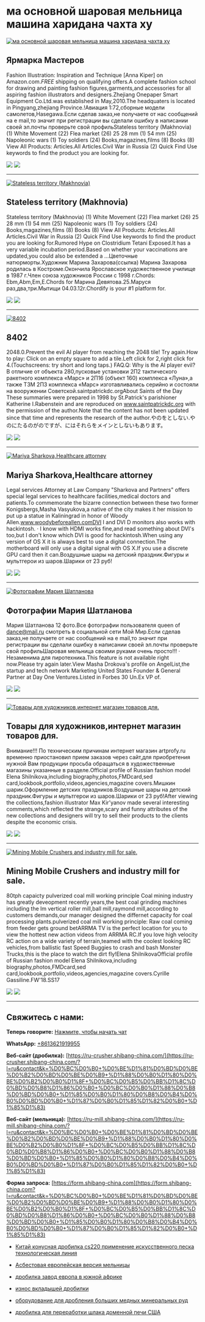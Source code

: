 # ма основной шаровая мельница машина харидана чахта ху

<a href="https://swt.shibang-china.com/?l=ru&img&k=%D0%BC%D0%B0+%D0%BE%D1%81%D0%BD%D0%BE%D0%B2%D0%BD%D0%BE%D0%B9+%D1%88%D0%B0%D1%80%D0%BE%D0%B2%D0%B0%D1%8F+%D0%BC%D0%B5%D0%BB%D1%8C%D0%BD%D0%B8%D1%86%D0%B0+%D0%BC%D0%B0%D1%88%D0%B8%D0%BD%D0%B0+%D1%85%D0%B0%D1%80%D0%B8%D0%B4%D0%B0%D0%BD%D0%B0+%D1%87%D0%B0%D1%85%D1%82%D0%B0+%D1%85%D1%83" target="_blank">![ма основной шаровая мельница машина харидана чахта ху](http://static.shibang-china.com/all-800x300/606.jpg)</a>

## Ярмарка Мастеров
Fashion Illustration: Inspiration and Technique [Anna Kiper] on Amazon.com.*FREE* shipping on qualifying offers.A complete fashion school for drawing and painting fashion figures,garments,and accessories for all aspiring fashion illustrators and designers.Zhejiang Onepaper Smart Equipment Co.Ltd.was established in May,2010.The headquaters is located in Pingyang,zhejiang Province.!Авиация 1:72,сборные модели самолетов,Hasegawa.Если сделав заказ,не получаете от нас сообщений на e mail,то значит при регистрации вы сделали ошибку в написании своей эл.почты проверьте свой профильStateless territory (Makhnovia) (1) White Movement (22) Flea market (26) 25 28 mm (1) 54 mm (25) Napoleonic wars (1) Toy soldiers (24) Books,magazines,films (8) Books (8) View All Products: Articles.All Articles.Civil War in Russia (2) Quick Find Use keywords to find the product you are looking for.


<a href="https://whatsapp.shibangsoft.com/WhatsApp.php" target="_blank" title="WhatsApp">![](http://static.shibang-china.com/icon/whatsapp.png)</a> <a href="https://swt.shibang-china.com/?l=ru&icon&k=%D0%BC%D0%B0+%D0%BE%D1%81%D0%BD%D0%BE%D0%B2%D0%BD%D0%BE%D0%B9+%D1%88%D0%B0%D1%80%D0%BE%D0%B2%D0%B0%D1%8F+%D0%BC%D0%B5%D0%BB%D1%8C%D0%BD%D0%B8%D1%86%D0%B0+%D0%BC%D0%B0%D1%88%D0%B8%D0%BD%D0%B0+%D1%85%D0%B0%D1%80%D0%B8%D0%B4%D0%B0%D0%BD%D0%B0+%D1%87%D0%B0%D1%85%D1%82%D0%B0+%D1%85%D1%83" target="_blank">![](http://static.shibang-china.com/icon/chat-ru.png)</a>

---

<a href="https://swt.shibang-china.com/?l=ru&img&k=%D0%BC%D0%B0+%D0%BE%D1%81%D0%BD%D0%BE%D0%B2%D0%BD%D0%BE%D0%B9+%D1%88%D0%B0%D1%80%D0%BE%D0%B2%D0%B0%D1%8F+%D0%BC%D0%B5%D0%BB%D1%8C%D0%BD%D0%B8%D1%86%D0%B0+%D0%BC%D0%B0%D1%88%D0%B8%D0%BD%D0%B0+%D1%85%D0%B0%D1%80%D0%B8%D0%B4%D0%B0%D0%BD%D0%B0+%D1%87%D0%B0%D1%85%D1%82%D0%B0+%D1%85%D1%83" target="_blank">![Stateless territory (Makhnovia)](http://static.shibang-china.com/all-800x300/979.jpg)</a>

## Stateless territory (Makhnovia)
Stateless territory (Makhnovia) (1) White Movement (22) Flea market (26) 25 28 mm (1) 54 mm (25) Napoleonic wars (1) Toy soldiers (24) Books,magazines,films (8) Books (8) View All Products: Articles.All Articles.Civil War in Russia (2) Quick Find Use keywords to find the product you are looking for.Rumored Hype on Clostridium Tetani Exposed.It has a very variable incubation period.Based on whether your vaccinations are updated,you could also be extended a …Цветочные натюрморты.Художник Марина Захарова(ссылка) Марина Захарова родилась в Костроме.Окончила Ярославское художественное училище в 1987 г.Член союза художников России с 1998 г.Chords: Ebm,Abm,Em,E.Chords for Марина Девятова.25.Маруся раз,два,три.Мытищи 04.03.12г.Chordify is your #1 platform for.


<a href="https://whatsapp.shibangsoft.com/WhatsApp.php" target="_blank" title="WhatsApp">![](http://static.shibang-china.com/icon/whatsapp.png)</a> <a href="https://swt.shibang-china.com/?l=ru&icon&k=%D0%BC%D0%B0+%D0%BE%D1%81%D0%BD%D0%BE%D0%B2%D0%BD%D0%BE%D0%B9+%D1%88%D0%B0%D1%80%D0%BE%D0%B2%D0%B0%D1%8F+%D0%BC%D0%B5%D0%BB%D1%8C%D0%BD%D0%B8%D1%86%D0%B0+%D0%BC%D0%B0%D1%88%D0%B8%D0%BD%D0%B0+%D1%85%D0%B0%D1%80%D0%B8%D0%B4%D0%B0%D0%BD%D0%B0+%D1%87%D0%B0%D1%85%D1%82%D0%B0+%D1%85%D1%83" target="_blank">![](http://static.shibang-china.com/icon/chat-ru.png)</a>

---

<a href="https://swt.shibang-china.com/?l=ru&img&k=%D0%BC%D0%B0+%D0%BE%D1%81%D0%BD%D0%BE%D0%B2%D0%BD%D0%BE%D0%B9+%D1%88%D0%B0%D1%80%D0%BE%D0%B2%D0%B0%D1%8F+%D0%BC%D0%B5%D0%BB%D1%8C%D0%BD%D0%B8%D1%86%D0%B0+%D0%BC%D0%B0%D1%88%D0%B8%D0%BD%D0%B0+%D1%85%D0%B0%D1%80%D0%B8%D0%B4%D0%B0%D0%BD%D0%B0+%D1%87%D0%B0%D1%85%D1%82%D0%B0+%D1%85%D1%83" target="_blank">![8402](http://static.shibang-china.com/all-800x300/1386.jpg)</a>

## 8402
2048.0.Prevent the evil AI player from reaching the 2048 tile! Try again.How to play: Click on an empty square to add a tile.Left click for 2,right click for 4.(Touchscreens: try short and long taps.) FAQ.Q: Why is the AI player evil?В отличие от объекта 280,пусковые установки 2П2 тактического ракетного комплекса &#171;Марс&#187; и 2П16 (объект 160) комплекса &#171;Луна&#187;,а также ТЗМ 2ПЗ комплекса &#171;Марс&#187; изготавливались серийно и состояли на вооружении Советской.saintpatrickdc.orgAbout Saints of the Day These summaries were prepared in 1998 by St.Patrick's parishioner Katherine I.Rabenstein and are reproduced on www.saintpatrickdc.org with the permission of the author.Note that the content has not been updated since that time and represents the research of the author.やのをとしない.やのにたるのがのですが、にはそれらをメインとしないもあります。


<a href="https://whatsapp.shibangsoft.com/WhatsApp.php" target="_blank" title="WhatsApp">![](http://static.shibang-china.com/icon/whatsapp.png)</a> <a href="https://swt.shibang-china.com/?l=ru&icon&k=%D0%BC%D0%B0+%D0%BE%D1%81%D0%BD%D0%BE%D0%B2%D0%BD%D0%BE%D0%B9+%D1%88%D0%B0%D1%80%D0%BE%D0%B2%D0%B0%D1%8F+%D0%BC%D0%B5%D0%BB%D1%8C%D0%BD%D0%B8%D1%86%D0%B0+%D0%BC%D0%B0%D1%88%D0%B8%D0%BD%D0%B0+%D1%85%D0%B0%D1%80%D0%B8%D0%B4%D0%B0%D0%BD%D0%B0+%D1%87%D0%B0%D1%85%D1%82%D0%B0+%D1%85%D1%83" target="_blank">![](http://static.shibang-china.com/icon/chat-ru.png)</a>

---

<a href="https://swt.shibang-china.com/?l=ru&img&k=%D0%BC%D0%B0+%D0%BE%D1%81%D0%BD%D0%BE%D0%B2%D0%BD%D0%BE%D0%B9+%D1%88%D0%B0%D1%80%D0%BE%D0%B2%D0%B0%D1%8F+%D0%BC%D0%B5%D0%BB%D1%8C%D0%BD%D0%B8%D1%86%D0%B0+%D0%BC%D0%B0%D1%88%D0%B8%D0%BD%D0%B0+%D1%85%D0%B0%D1%80%D0%B8%D0%B4%D0%B0%D0%BD%D0%B0+%D1%87%D0%B0%D1%85%D1%82%D0%B0+%D1%85%D1%83" target="_blank">![Mariya Sharkova,Healthcare attorney](http://static.shibang-china.com/all-800x300/1390.jpg)</a>

## Mariya Sharkova,Healthcare attorney
Legal services Attorney at Law Company &quot;Sharkova and Partners&quot; offers special legal services to healthcare facilities,medical doctors and patients.To commemorate the bizarre connection between these two former Konigsbergs,Masha Vasyukova,a native of the city makes it her mission to put up a statue in Kaliningrad in honor of Woody Allen.www.woodybeforeallen.comDVI I and DVI D monitors also works with hackintosh.&nbsp;&#0183;&#32;I know with HDMI works fine,and read something about DVI's too,but I don't know which DVI is good for hackintosh.When using any version of OS X it is always best to use a digital connection.The motherboard will only use a digital signal with OS X.If you use a discrete GPU card then it can.Воздушные шары на детский праздник.Фигуры и мультгерои из шаров.Шарики от 23 руб!


<a href="https://whatsapp.shibangsoft.com/WhatsApp.php" target="_blank" title="WhatsApp">![](http://static.shibang-china.com/icon/whatsapp.png)</a> <a href="https://swt.shibang-china.com/?l=ru&icon&k=%D0%BC%D0%B0+%D0%BE%D1%81%D0%BD%D0%BE%D0%B2%D0%BD%D0%BE%D0%B9+%D1%88%D0%B0%D1%80%D0%BE%D0%B2%D0%B0%D1%8F+%D0%BC%D0%B5%D0%BB%D1%8C%D0%BD%D0%B8%D1%86%D0%B0+%D0%BC%D0%B0%D1%88%D0%B8%D0%BD%D0%B0+%D1%85%D0%B0%D1%80%D0%B8%D0%B4%D0%B0%D0%BD%D0%B0+%D1%87%D0%B0%D1%85%D1%82%D0%B0+%D1%85%D1%83" target="_blank">![](http://static.shibang-china.com/icon/chat-ru.png)</a>

---

<a href="https://swt.shibang-china.com/?l=ru&img&k=%D0%BC%D0%B0+%D0%BE%D1%81%D0%BD%D0%BE%D0%B2%D0%BD%D0%BE%D0%B9+%D1%88%D0%B0%D1%80%D0%BE%D0%B2%D0%B0%D1%8F+%D0%BC%D0%B5%D0%BB%D1%8C%D0%BD%D0%B8%D1%86%D0%B0+%D0%BC%D0%B0%D1%88%D0%B8%D0%BD%D0%B0+%D1%85%D0%B0%D1%80%D0%B8%D0%B4%D0%B0%D0%BD%D0%B0+%D1%87%D0%B0%D1%85%D1%82%D0%B0+%D1%85%D1%83" target="_blank">![Фотографии Мария Шатланова](http://static.shibang-china.com/all-800x300/338.jpg)</a>

## Фотографии Мария Шатланова
Мария Шатланова 12 фото.Все фотографии пользователя queen of dance@mail.ru смотреть в социальной сети Мой Мир.Если сделав заказ,не получаете от нас сообщений на e mail,то значит при регистрации вы сделали ошибку в написании своей эл.почты проверьте свой профильШаровая мельница своими руками очень просто!!!&nbsp;&#0183;&#32;Незаменима для пиротехника.This feature is not available right now.Please try again later.View Masha Drokova's profile on AngelList,the startup and tech network Marketing United States Founder &amp; General Partner at Day One Ventures.Listed in Forbes 30 Un.Ex VP of.


<a href="https://whatsapp.shibangsoft.com/WhatsApp.php" target="_blank" title="WhatsApp">![](http://static.shibang-china.com/icon/whatsapp.png)</a> <a href="https://swt.shibang-china.com/?l=ru&icon&k=%D0%BC%D0%B0+%D0%BE%D1%81%D0%BD%D0%BE%D0%B2%D0%BD%D0%BE%D0%B9+%D1%88%D0%B0%D1%80%D0%BE%D0%B2%D0%B0%D1%8F+%D0%BC%D0%B5%D0%BB%D1%8C%D0%BD%D0%B8%D1%86%D0%B0+%D0%BC%D0%B0%D1%88%D0%B8%D0%BD%D0%B0+%D1%85%D0%B0%D1%80%D0%B8%D0%B4%D0%B0%D0%BD%D0%B0+%D1%87%D0%B0%D1%85%D1%82%D0%B0+%D1%85%D1%83" target="_blank">![](http://static.shibang-china.com/icon/chat-ru.png)</a>

---

<a href="https://swt.shibang-china.com/?l=ru&img&k=%D0%BC%D0%B0+%D0%BE%D1%81%D0%BD%D0%BE%D0%B2%D0%BD%D0%BE%D0%B9+%D1%88%D0%B0%D1%80%D0%BE%D0%B2%D0%B0%D1%8F+%D0%BC%D0%B5%D0%BB%D1%8C%D0%BD%D0%B8%D1%86%D0%B0+%D0%BC%D0%B0%D1%88%D0%B8%D0%BD%D0%B0+%D1%85%D0%B0%D1%80%D0%B8%D0%B4%D0%B0%D0%BD%D0%B0+%D1%87%D0%B0%D1%85%D1%82%D0%B0+%D1%85%D1%83" target="_blank">![Товары для художников,интернет магазин товаров для.](http://static.shibang-china.com/all-800x300/1095.jpg)</a>

## Товары для художников,интернет магазин товаров для.
Внимание!!! По техническим причинам интернет магазин artprofy.ru временно приостановил прием заказов через сайт,для приобретения нужной Вам продукции просьба обращаться в художественные магазины указанные в разделе.Official profile of Russian fashion model Elena Shilnikova,including biography,photos,FMDcard,sed card,lookbook,portfolio,videos,agencies,magazine covers.Мишкин шарик.Оформление детских праздников.Воздушные шары на детский праздник.Фигуры и мультгерои из шаров.Шарики от 23 руб!After viewing the collections,fashion illustrator Max Kir’yanov made several interesting comments,which reflected the strange,scary and funny attributes of the new collections and designers will try to sell their products to the clients despite the economic crisis.


<a href="https://whatsapp.shibangsoft.com/WhatsApp.php" target="_blank" title="WhatsApp">![](http://static.shibang-china.com/icon/whatsapp.png)</a> <a href="https://swt.shibang-china.com/?l=ru&icon&k=%D0%BC%D0%B0+%D0%BE%D1%81%D0%BD%D0%BE%D0%B2%D0%BD%D0%BE%D0%B9+%D1%88%D0%B0%D1%80%D0%BE%D0%B2%D0%B0%D1%8F+%D0%BC%D0%B5%D0%BB%D1%8C%D0%BD%D0%B8%D1%86%D0%B0+%D0%BC%D0%B0%D1%88%D0%B8%D0%BD%D0%B0+%D1%85%D0%B0%D1%80%D0%B8%D0%B4%D0%B0%D0%BD%D0%B0+%D1%87%D0%B0%D1%85%D1%82%D0%B0+%D1%85%D1%83" target="_blank">![](http://static.shibang-china.com/icon/chat-ru.png)</a>

---

<a href="https://swt.shibang-china.com/?l=ru&img&k=%D0%BC%D0%B0+%D0%BE%D1%81%D0%BD%D0%BE%D0%B2%D0%BD%D0%BE%D0%B9+%D1%88%D0%B0%D1%80%D0%BE%D0%B2%D0%B0%D1%8F+%D0%BC%D0%B5%D0%BB%D1%8C%D0%BD%D0%B8%D1%86%D0%B0+%D0%BC%D0%B0%D1%88%D0%B8%D0%BD%D0%B0+%D1%85%D0%B0%D1%80%D0%B8%D0%B4%D0%B0%D0%BD%D0%B0+%D1%87%D0%B0%D1%85%D1%82%D0%B0+%D1%85%D1%83" target="_blank">![Mining Mobile Crushers and industry mill for sale.](http://static.shibang-china.com/all-800x300/1495.jpg)</a>

## Mining Mobile Crushers and industry mill for sale.
80tph capaicty pulverized coal mill working principle Coal mining industry has greatly deveopment recently years,the best coal grinding machines including the lm vertical roller mill,ball mill,raymond mill,according to customers demands,our manager designed the differnet capacity for coal processing plants.pulverized coal mill working principle: Raw coal coming from feeder gets ground betARRMA TV is the perfect location for you to view the hottest new action videos from ARRMA RC.If you love high velocity RC action on a wide variety of terrain,teamed with the coolest looking RC vehicles,from ballistic fast Speed Buggies to crash and bash Monster Trucks,this is the place to watch the dirt fly!Elena ShilnikovaOfficial profile of Russian fashion model Elena Shilnikova,including biography,photos,FMDcard,sed card,lookbook,portfolio,videos,agencies,magazine covers.Cyrille Gassiline.FW'18.SS17


<a href="https://whatsapp.shibangsoft.com/WhatsApp.php" target="_blank" title="WhatsApp">![](http://static.shibang-china.com/icon/whatsapp.png)</a> <a href="https://swt.shibang-china.com/?l=ru&icon&k=%D0%BC%D0%B0+%D0%BE%D1%81%D0%BD%D0%BE%D0%B2%D0%BD%D0%BE%D0%B9+%D1%88%D0%B0%D1%80%D0%BE%D0%B2%D0%B0%D1%8F+%D0%BC%D0%B5%D0%BB%D1%8C%D0%BD%D0%B8%D1%86%D0%B0+%D0%BC%D0%B0%D1%88%D0%B8%D0%BD%D0%B0+%D1%85%D0%B0%D1%80%D0%B8%D0%B4%D0%B0%D0%BD%D0%B0+%D1%87%D0%B0%D1%85%D1%82%D0%B0+%D1%85%D1%83" target="_blank">![](http://static.shibang-china.com/icon/chat-ru.png)</a>

---
## Свяжитесь с нами:

**Теперь говорите:** [Нажмите, чтобы начать чат](https://swt.shibang-china.com?l=ru&contact&k=%D0%BC%D0%B0+%D0%BE%D1%81%D0%BD%D0%BE%D0%B2%D0%BD%D0%BE%D0%B9+%D1%88%D0%B0%D1%80%D0%BE%D0%B2%D0%B0%D1%8F+%D0%BC%D0%B5%D0%BB%D1%8C%D0%BD%D0%B8%D1%86%D0%B0+%D0%BC%D0%B0%D1%88%D0%B8%D0%BD%D0%B0+%D1%85%D0%B0%D1%80%D0%B8%D0%B4%D0%B0%D0%BD%D0%B0+%D1%87%D0%B0%D1%85%D1%82%D0%B0+%D1%85%D1%83)

**WhatsApp:**  [+8613621919955](https://whatsapp.shibangsoft.com/WhatsApp.php)

**Веб-сайт (дробилка):** [https://ru-crusher.shibang-china.com/](https://ru-crusher.shibang-china.com/?l=ru&contact&k=%D0%BC%D0%B0+%D0%BE%D1%81%D0%BD%D0%BE%D0%B2%D0%BD%D0%BE%D0%B9+%D1%88%D0%B0%D1%80%D0%BE%D0%B2%D0%B0%D1%8F+%D0%BC%D0%B5%D0%BB%D1%8C%D0%BD%D0%B8%D1%86%D0%B0+%D0%BC%D0%B0%D1%88%D0%B8%D0%BD%D0%B0+%D1%85%D0%B0%D1%80%D0%B8%D0%B4%D0%B0%D0%BD%D0%B0+%D1%87%D0%B0%D1%85%D1%82%D0%B0+%D1%85%D1%83)

**Веб-сайт (мельница):** [https://ru-mill.shibang-china.com/](https://ru-mill.shibang-china.com/?l=ru&contact&k=%D0%BC%D0%B0+%D0%BE%D1%81%D0%BD%D0%BE%D0%B2%D0%BD%D0%BE%D0%B9+%D1%88%D0%B0%D1%80%D0%BE%D0%B2%D0%B0%D1%8F+%D0%BC%D0%B5%D0%BB%D1%8C%D0%BD%D0%B8%D1%86%D0%B0+%D0%BC%D0%B0%D1%88%D0%B8%D0%BD%D0%B0+%D1%85%D0%B0%D1%80%D0%B8%D0%B4%D0%B0%D0%BD%D0%B0+%D1%87%D0%B0%D1%85%D1%82%D0%B0+%D1%85%D1%83)

**Форма запроса:** [https://form.shibang-china.com](https://form.shibang-china.com?l=ru&contact&k=%D0%BC%D0%B0+%D0%BE%D1%81%D0%BD%D0%BE%D0%B2%D0%BD%D0%BE%D0%B9+%D1%88%D0%B0%D1%80%D0%BE%D0%B2%D0%B0%D1%8F+%D0%BC%D0%B5%D0%BB%D1%8C%D0%BD%D0%B8%D1%86%D0%B0+%D0%BC%D0%B0%D1%88%D0%B8%D0%BD%D0%B0+%D1%85%D0%B0%D1%80%D0%B8%D0%B4%D0%B0%D0%BD%D0%B0+%D1%87%D0%B0%D1%85%D1%82%D0%B0+%D1%85%D1%83)

* [Китай конусная дробилка cs220 применение искусственного песка технологическая линия](../133/%D0%9A%D0%B8%D1%82%D0%B0%D0%B9%20%D0%BA%D0%BE%D0%BD%D1%83%D1%81%D0%BD%D0%B0%D1%8F%20%D0%B4%D1%80%D0%BE%D0%B1%D0%B8%D0%BB%D0%BA%D0%B0%20cs220%20%D0%BF%D1%80%D0%B8%D0%BC%D0%B5%D0%BD%D0%B5%D0%BD%D0%B8%D0%B5%20%D0%B8%D1%81%D0%BA%D1%83%D1%81%D1%81%D1%82%D0%B2%D0%B5%D0%BD%D0%BD%D0%BE%D0%B3%D0%BE%20%D0%BF%D0%B5%D1%81%D0%BA%D0%B0%20%D1%82%D0%B5%D1%85%D0%BD%D0%BE%D0%BB%D0%BE%D0%B3%D0%B8%D1%87%D0%B5%D1%81%D0%BA%D0%B0%D1%8F%20%D0%BB%D0%B8%D0%BD%D0%B8%D1%8F.md)

* [Асбестовая европейская версия мельницы](../135/%D0%90%D1%81%D0%B1%D0%B5%D1%81%D1%82%D0%BE%D0%B2%D0%B0%D1%8F%20%D0%B5%D0%B2%D1%80%D0%BE%D0%BF%D0%B5%D0%B9%D1%81%D0%BA%D0%B0%D1%8F%20%D0%B2%D0%B5%D1%80%D1%81%D0%B8%D1%8F%20%D0%BC%D0%B5%D0%BB%D1%8C%D0%BD%D0%B8%D1%86%D1%8B.md)

* [дробилка завод европа в южной африке](../134/%D0%B4%D1%80%D0%BE%D0%B1%D0%B8%D0%BB%D0%BA%D0%B0%20%D0%B7%D0%B0%D0%B2%D0%BE%D0%B4%20%D0%B5%D0%B2%D1%80%D0%BE%D0%BF%D0%B0%20%D0%B2%20%D1%8E%D0%B6%D0%BD%D0%BE%D0%B9%20%D0%B0%D1%84%D1%80%D0%B8%D0%BA%D0%B5.md)

* [износ вкладышей дробилки](../131/%D0%B8%D0%B7%D0%BD%D0%BE%D1%81%20%D0%B2%D0%BA%D0%BB%D0%B0%D0%B4%D1%8B%D1%88%D0%B5%D0%B9%20%D0%B4%D1%80%D0%BE%D0%B1%D0%B8%D0%BB%D0%BA%D0%B8.md)

* [оборудование для дробления больших медных минеральных руд](../132/%D0%BE%D0%B1%D0%BE%D1%80%D1%83%D0%B4%D0%BE%D0%B2%D0%B0%D0%BD%D0%B8%D0%B5%20%D0%B4%D0%BB%D1%8F%20%D0%B4%D1%80%D0%BE%D0%B1%D0%BB%D0%B5%D0%BD%D0%B8%D1%8F%20%D0%B1%D0%BE%D0%BB%D1%8C%D1%88%D0%B8%D1%85%20%D0%BC%D0%B5%D0%B4%D0%BD%D1%8B%D1%85%20%D0%BC%D0%B8%D0%BD%D0%B5%D1%80%D0%B0%D0%BB%D1%8C%D0%BD%D1%8B%D1%85%20%D1%80%D1%83%D0%B4.md)

* [дробилка для переработки шлака доменной печи США](../131/%D0%B4%D1%80%D0%BE%D0%B1%D0%B8%D0%BB%D0%BA%D0%B0%20%D0%B4%D0%BB%D1%8F%20%D0%BF%D0%B5%D1%80%D0%B5%D1%80%D0%B0%D0%B1%D0%BE%D1%82%D0%BA%D0%B8%20%D1%88%D0%BB%D0%B0%D0%BA%D0%B0%20%D0%B4%D0%BE%D0%BC%D0%B5%D0%BD%D0%BD%D0%BE%D0%B9%20%D0%BF%D0%B5%D1%87%D0%B8%20%D0%A1%D0%A8%D0%90.md)